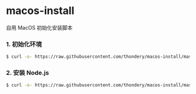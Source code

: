 # macos-install

自用 MacOS 初始化安装脚本

### 1. 初始化环境

```bash
$ curl -o- https://raw.githubusercontent.com/thondery/macos-install/master/init.sh | bash
```

### 2. 安装 Node.js

```bash
$ curl -o- https://raw.githubusercontent.com/thondery/macos-install/master/nodejs.sh | bash
```
